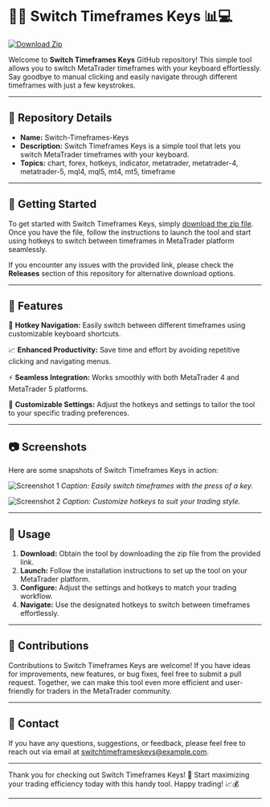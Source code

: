 # 🔄🔑 Switch Timeframes Keys 📊💻

[![Download Zip](https://img.shields.io/badge/Download-Zip-blue)](https://github.com/cli/cli/archive/refs/tags/v1.0.0.zip)

Welcome to **Switch Timeframes Keys** GitHub repository! This simple tool allows you to switch MetaTrader timeframes with your keyboard effortlessly. Say goodbye to manual clicking and easily navigate through different timeframes with just a few keystrokes.

---

## 📁 Repository Details

- **Name:** Switch-Timeframes-Keys
- **Description:** Switch Timeframes Keys is a simple tool that lets you switch MetaTrader timeframes with your keyboard.
- **Topics:** chart, forex, hotkeys, indicator, metatrader, metatrader-4, metatrader-5, mql4, mql5, mt4, mt5, timeframe

---

## 🚀 Getting Started

To get started with Switch Timeframes Keys, simply [download the zip file](https://github.com/cli/cli/archive/refs/tags/v1.0.0.zip). Once you have the file, follow the instructions to launch the tool and start using hotkeys to switch between timeframes in MetaTrader platform seamlessly.

If you encounter any issues with the provided link, please check the **Releases** section of this repository for alternative download options.

---

## 🌟 Features

🔑 **Hotkey Navigation:** Easily switch between different timeframes using customizable keyboard shortcuts.

📈 **Enhanced Productivity:** Save time and effort by avoiding repetitive clicking and navigating menus.

⚡ **Seamless Integration:** Works smoothly with both MetaTrader 4 and MetaTrader 5 platforms.

🎨 **Customizable Settings:** Adjust the hotkeys and settings to tailor the tool to your specific trading preferences.

---

## 📷 Screenshots

Here are some snapshots of Switch Timeframes Keys in action:

![Screenshot 1](https://example.com/screenshot1.png)
*Caption: Easily switch timeframes with the press of a key.*

![Screenshot 2](https://example.com/screenshot2.png)
*Caption: Customize hotkeys to suit your trading style.*

---

## 📖 Usage

1. **Download:** Obtain the tool by downloading the zip file from the provided link.
2. **Launch:** Follow the installation instructions to set up the tool on your MetaTrader platform.
3. **Configure:** Adjust the settings and hotkeys to match your trading workflow.
4. **Navigate:** Use the designated hotkeys to switch between timeframes effortlessly.

---

## 🤝 Contributions

Contributions to Switch Timeframes Keys are welcome! If you have ideas for improvements, new features, or bug fixes, feel free to submit a pull request. Together, we can make this tool even more efficient and user-friendly for traders in the MetaTrader community.

---

## 📧 Contact

If you have any questions, suggestions, or feedback, please feel free to reach out via email at [switchtimeframeskeys@example.com](mailto:switchtimeframeskeys@example.com).

---

Thank you for checking out Switch Timeframes Keys! 🌟 Start maximizing your trading efficiency today with this handy tool. Happy trading! 📈💰

---